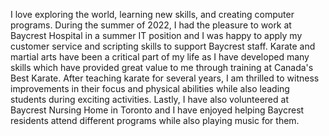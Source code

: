 I love exploring the world, learning new skills, and creating computer programs. During the summer of 2022, I had the pleasure to work at Baycrest Hospital in a summer IT position and I was happy to apply my customer service and scripting skills to support Baycrest staff. Karate and martial arts have been a critical part of my life as I have developed many skills which have provided great value to me through training at Canada's Best Karate. After teaching karate for several years, I am thrilled to witness improvements in their focus and physical abilities while also leading students during exciting activities. Lastly, I have also volunteered at Baycrest Nursing Home in Toronto and I have enjoyed helping Baycrest residents attend different programs while also playing music for them.
